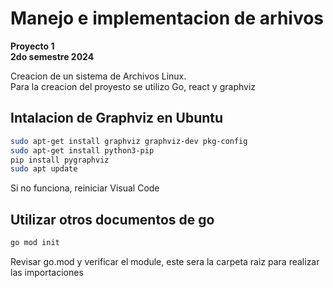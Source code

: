 # Manejo e implementacion de arhivos
**Proyecto 1**  
__2do semestre 2024__

Creacion de un sistema de Archivos Linux.  
Para la creacion del proyesto se utilizo Go, react y graphviz

## Intalacion de Graphviz en Ubuntu
```sh
sudo apt-get install graphviz graphviz-dev pkg-config
sudo apt-get install python3-pip
pip install pygraphviz
sudo apt update
```
Si no funciona, reiniciar Visual Code

## Utilizar otros documentos de go
```sh
go mod init
```
Revisar go.mod y verificar el module, este sera la carpeta raiz para realizar las importaciones
